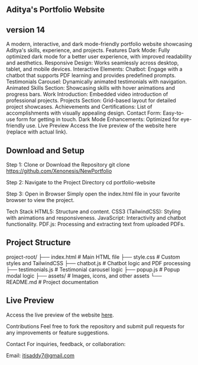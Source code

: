## Aditya's Portfolio Website

## version 14
A modern, interactive, and dark mode-friendly portfolio website showcasing Aditya's skills, experience, and projects.
Features
Dark Mode: Fully optimized dark mode for a better user experience, with improved readability and aesthetics.
Responsive Design: Works seamlessly across desktop, tablet, and mobile devices.
Interactive Elements:
Chatbot: Engage with a chatbot that supports PDF learning and provides predefined prompts.
Testimonials Carousel: Dynamically animated testimonials with navigation.
Animated Skills Section: Showcasing skills with hover animations and progress bars.
Work Introduction: Embedded video introduction of professional projects.
Projects Section: Grid-based layout for detailed project showcases.
Achievements and Certifications: List of accomplishments with visually appealing design.
Contact Form: Easy-to-use form for getting in touch.
Dark Mode Enhancements: Optimized for eye-friendly use.
Live Preview
Access the live preview of the website here (replace with actual link).

## Download and Setup
Step 1: Clone or Download the Repository
git clone https://github.com/Xenonesis/NewPortfolio


Step 2: Navigate to the Project Directory
cd portfolio-website

Step 3: Open in Browser
Simply open the index.html file in your favorite browser to view the project.

Tech Stack
HTML5: Structure and content.
CSS3 (TailwindCSS): Styling with animations and responsiveness.
JavaScript: Interactivity and chatbot functionality.
PDF.js: Processing and extracting text from uploaded PDFs.

## Project Structure

project-root/
├── index.html          # Main HTML file
├── style.css           # Custom styles and TailwindCSS
├── chatbot.js          # Chatbot logic and PDF processing
├── testimonials.js     # Testimonial carousel logic
├── popup.js            # Popup modal logic
├── assets/             # Images, icons, and other assets
└── README.md           # Project documentation

## Live Preview

Access the live preview of the website [here](https://iaddy.netlify.app/).

Contributions
Feel free to fork the repository and submit pull requests for any improvements or feature suggestions.

Contact
For inquiries, feedback, or collaboration:

Email: itisaddy7@gmail.com

